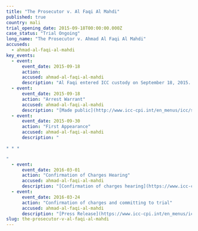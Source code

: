 ```yaml
---
title: "The Prosecutor v. Al Faqi Al Mahdi"
published: true
country: mali
trial_opening_date: 2015-09-18T00:00:00.000Z
case_status: "Trial Ongoing"
long_name: "The Prosecutor v. Ahmad Al Faqi Al Mahdi"
accuseds:
  - ahmad-al-faqi-al-mahdi
key_events:
  - event:
      event_date: 2015-09-18
      action:
      accused: ahmad-al-faqi-al-mahdi
      description: "Al Faqi entered ICC custody on September 18, 2015. He was transferred to The Hague on September 26, 2015. Confirmation of charges hearing occurred on March 1, 2016."
  - event:
      event_date: 2015-09-18
      action: "Arrest Warrant"
      accused: ahmad-al-faqi-al-mahdi
      description: "[Made public](http://www.icc-cpi.int/en_menus/icc/situations%20and%20cases/situations/icc0112/related-cases/ICC-01_12-01_15/court-records/chambers/ptcI/Pages/1.aspx)"
  - event:
      event_date: 2015-09-30
      action: "First Appearance"
      accused: ahmad-al-faqi-al-mahdi
      description: "

* * *

"
  - event:
      event_date: 2016-03-01
      action: "Confirmation of Charges Hearing"
      accused: ahmad-al-faqi-al-mahdi
      description: "[Confirmation of charges hearing](https://www.icc-cpi.int/en_menus/icc/press%20and%20media/press%20releases/Pages/pr1195.aspx)"
  - event:
      event_date: 2016-03-24
      action: "Confirmation of charges and committing to trial"
      accused: ahmad-al-faqi-al-mahdi
      description: "[Press Release](https://www.icc-cpi.int/en_menus/icc/press%20and%20media/press%20releases/Pages/pr1204.aspx) of Confirmation of charges and committing to trial"
slug: the-prosecutor-v-al-faqi-al-mahdi
---
```

